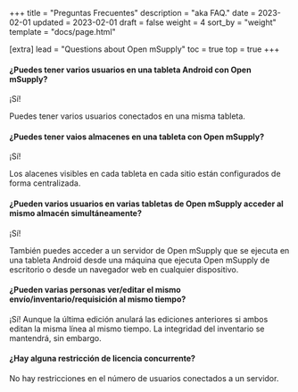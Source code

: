 +++
title = "Preguntas Frecuentes"
description = "aka FAQ."
date = 2023-02-01
updated = 2023-02-01
draft = false
weight = 4
sort_by = "weight"
template = "docs/page.html"

[extra]
lead = "Questions about Open mSupply"
toc = true
top = true
+++

#### ¿Puedes tener varios usuarios en una tableta Android con Open mSupply?

¡Sí!

Puedes tener varios usuarios conectados en una misma tableta.

#### ¿Puedes tener vaios almacenes en una tableta con Open mSupply?

¡Sí!

Los alacenes visibles en cada tableta en cada sitio están configurados de forma centralizada.

#### ¿Pueden varios usuarios en varias tabletas de Open mSupply acceder al mismo almacén simultáneamente?

¡Sí!

También puedes acceder a un servidor de Open mSupply que se ejecuta en una tableta Android desde una máquina que ejecuta Open mSupply de escritorio o desde un navegador web en cualquier dispositivo.

#### ¿Pueden varias personas ver/editar el mismo envío/inventario/requisición al mismo tiempo?

¡Sí! Aunque la última edición anulará las ediciones anteriores si ambos editan la misma línea al mismo tiempo. La integridad del inventario se mantendrá, sin embargo.

#### ¿Hay alguna restricción de licencia concurrente?

No hay restricciones en el número de usuarios conectados a un servidor.
